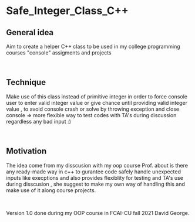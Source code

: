 # Safe_Integer_Class_C++ 

## General idea

Aim to create a helper C++ class to be used in my college programming courses "console" assigments and projects

</br>


## Technique

Make use of this class instead of primitive integer in order to force console user to enter valid integer value or give chance until providing valid integer value , to avoid console crash or solve by throwing exception and close console => more flexible way to test codes with TA's during discussion regardless any bad input :)

</br>

## Motivation
The idea come from my disscusion with my oop course Prof. about is there any ready-made way in c++ to gurantee code safely handle unexpected inputs like execptions and also provides flexiblity for testing and TA's use during disscusion , she suggest to make my own way of handling this and make use of it along course projects.

</br>

Version 1.0 done during my OOP course in FCAI-CU fall 2021
David George.
